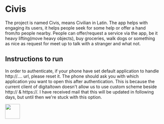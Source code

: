 # Civis
The project is named Civis, means Civilian in Latin. The app helps with engaging its users, it helps people seek for some help or offer a hand from/to people nearby. People can offer/request a service via the app, be it heavy lifting(move heavy objects), buy groceries, walk dogs or something as nice as request for meet up to talk with a stranger and what not.

## Instructions to run

In order to authenticate, if your phone have set default application to handle http://.... url, please reset it. The phone should ask you with which application you want to open this after authentication. This is because the current client of digitaltown doesn't allow us to use custom scheme beside http:// & https://. I have received mail that this will be updated in following days, but until then we're stuck with this option.

<img src="https://github.com/ditek/Civis/blob/master/login.png" width="48">
